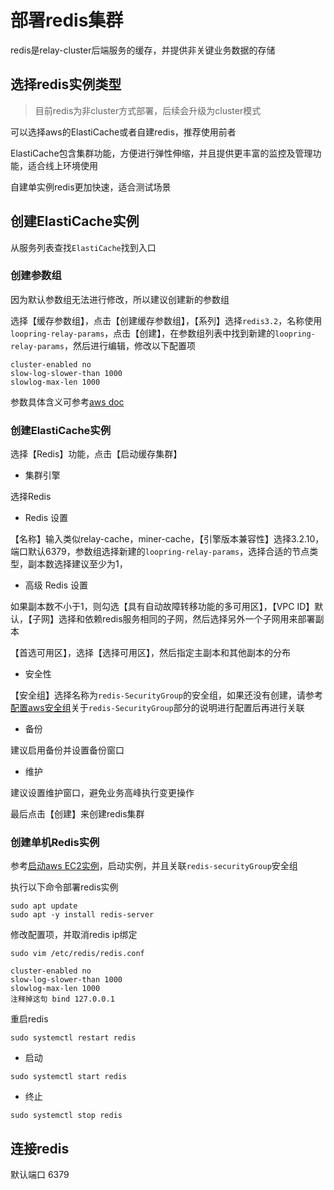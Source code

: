 # 部署redis集群

redis是relay-cluster后端服务的缓存，并提供非关键业务数据的存储

## 选择redis实例类型

> 目前redis为非cluster方式部署，后续会升级为cluster模式

可以选择aws的ElastiCache或者自建redis，推荐使用前者

ElastiCache包含集群功能，方便进行弹性伸缩，并且提供更丰富的监控及管理功能，适合线上环境使用

自建单实例redis更加快速，适合测试场景

## 创建ElastiCache实例

从服务列表查找`ElastiCache`找到入口

### 创建参数组

因为默认参数组无法进行修改，所以建议创建新的参数组

选择【缓存参数组】，点击【创建缓存参数组】，【系列】选择`redis3.2`，名称使用`loopring-relay-params`，点击【创建】，在参数组列表中找到新建的`loopring-relay-params`，然后进行编辑，修改以下配置项
```
cluster-enabled no
slow-log-slower-than 1000
slowlog-max-len 1000
```
参数具体含义可参考[aws doc](https://docs.aws.amazon.com/zh_cn/AmazonElastiCache/latest/red-ug/ParameterGroups.Redis.html)

### 创建ElastiCache实例
选择【Redis】功能，点击【启动缓存集群】

* 集群引擎

选择Redis

* Redis 设置

【名称】输入类似relay-cache，miner-cache，【引擎版本兼容性】选择3.2.10，端口默认6379，参数组选择新建的`loopring-relay-params`，选择合适的节点类型，副本数选择建议至少为1，

* 高级 Redis 设置

如果副本数不小于1，则勾选【具有自动故障转移功能的多可用区】，【VPC ID】默认，【子网】选择和依赖redis服务相同的子网，然后选择另外一个子网用来部署副本

【首选可用区】，选择【选择可用区】，然后指定主副本和其他副本的分布

* 安全性

【安全组】选择名称为`redis-SecurityGroup`的安全组，如果还没有创建，请参考[配置aws安全组](security_group_cn.md)关于`redis-SecurityGroup`部分的说明进行配置后再进行关联

* 备份

建议启用备份并设置备份窗口

* 维护

建议设置维护窗口，避免业务高峰执行变更操作

最后点击【创建】来创建redis集群

### 创建单机Redis实例
参考[启动aws EC2实例](new_ec2_cn.md)，启动实例，并且关联`redis-securityGroup`安全组

执行以下命令部署redis实例
```
sudo apt update
sudo apt -y install redis-server
```

修改配置项，并取消redis ip绑定

`sudo vim /etc/redis/redis.conf`

```
cluster-enabled no
slow-log-slower-than 1000
slowlog-max-len 1000
注释掉这句 bind 127.0.0.1
```

重启redis

`sudo systemctl restart redis`

* 启动

`sudo systemctl start redis`

* 终止

`sudo systemctl stop redis`

## 连接redis

默认端口 6379
